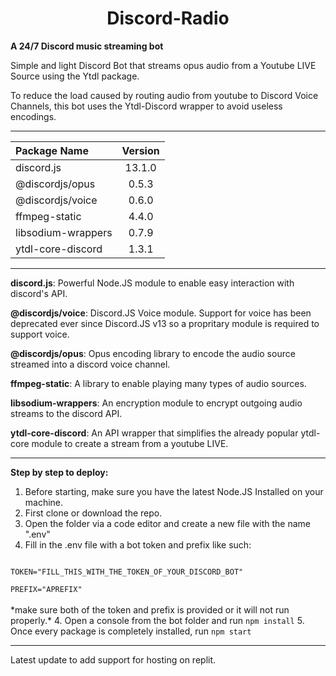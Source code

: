 <h1 align="center"> Discord-Radio </h1>

**A 24/7 Discord music streaming bot**

Simple and light Discord Bot that streams opus audio from a Youtube LIVE Source using the Ytdl package. 

To reduce the load caused by routing audio from youtube to Discord Voice Channels, this bot uses the Ytdl-Discord wrapper to avoid useless encodings.

<hr>

| Package Name| Version |
| :----------- | :-----------: |
| discord.js | 13.1.0 |
| @discordjs/opus | 0.5.3 |
| @discordjs/voice   | 0.6.0  |
|ffmpeg-static|4.4.0|
|libsodium-wrappers|0.7.9|
|ytdl-core-discord|1.3.1|


<hr>


**discord.js**: Powerful Node.JS module to enable easy interaction with discord's API.

**@discordjs/voice**: Discord.JS Voice module. Support for voice has been deprecated ever since Discord.JS v13 so a propritary module is required to support voice.

**@discordjs/opus**: Opus encoding library to encode the audio source streamed into a discord voice channel.

**ffmpeg-static**: A library to enable playing many types of audio sources. 

**libsodium-wrappers**: An encryption module to encrypt outgoing audio streams to the discord API.

**ytdl-core-discord**: An API wrapper that simplifies the already popular ytdl-core module to create a stream from a youtube LIVE.

<hr>

**Step by step to deploy:** </br>
1. Before starting, make sure you have the latest Node.JS Installed on your machine.
2. First clone or download the repo.
3. Open the folder via a code editor and create a new file with the name ".env"
4. Fill in the .env file with a bot token and prefix like such: </br>
<code>
TOKEN="FILL_THIS_WITH_THE_TOKEN_OF_YOUR_DISCORD_BOT"</br>
PREFIX="APREFIX"
</code>
<br>
*make sure both of the token and prefix is provided or it will not run properly.*
4. Open a console from the bot folder and run <code>npm install</code>
5. Once every package is completely installed, run <code>npm start</code>

<hr>

Latest update to add support for hosting on replit.
